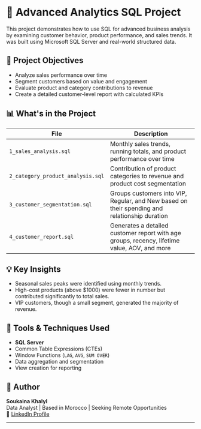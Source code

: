 # 🧠 Advanced Analytics SQL Project

This project demonstrates how to use SQL for advanced business analysis by examining customer behavior, product performance, and sales trends. It was built using Microsoft SQL Server and real-world structured data.

## 🎯 Project Objectives

- Analyze sales performance over time
- Segment customers based on value and engagement
- Evaluate product and category contributions to revenue
- Create a detailed customer-level report with calculated KPIs

## 📊 What's in the Project

| File                            | Description |
|---------------------------------|-------------|
| `1_sales_analysis.sql`          | Monthly sales trends, running totals, and product performance over time |
| `2_category_product_analysis.sql` | Contribution of product categories to revenue and product cost segmentation |
| `3_customer_segmentation.sql`   | Groups customers into VIP, Regular, and New based on their spending and relationship duration |
| `4_customer_report.sql`         | Generates a detailed customer report with age groups, recency, lifetime value, AOV, and more |

## 💡 Key Insights

- Seasonal sales peaks were identified using monthly trends.
- High-cost products (above $1000) were fewer in number but contributed significantly to total sales.
- VIP customers, though a small segment, generated the majority of revenue.

## 🧰 Tools & Techniques Used

- **SQL Server**
- Common Table Expressions (CTEs)
- Window Functions (`LAG`, `AVG`, `SUM OVER`)
- Data aggregation and segmentation
- View creation for reporting


## 📌 Author

**Soukaina Khalyl**  
Data Analyst | Based in Morocco | Seeking Remote Opportunities  
🔗 [LinkedIn Profile](https://www.linkedin.com/in/soukaina-khalyl-a408572b4)

---





